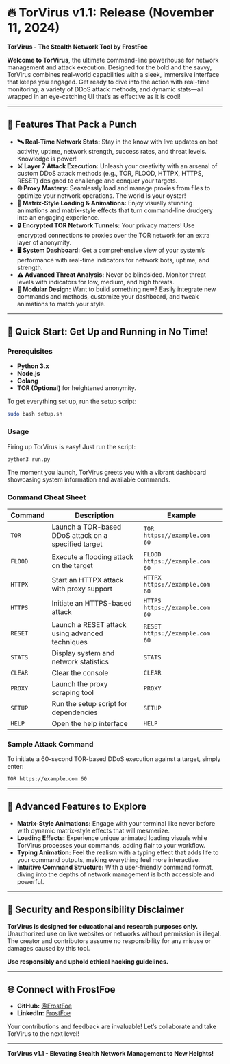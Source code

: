 # 🔥 TorVirus v1.1: Release (November 11, 2024)

**TorVirus - The Stealth Network Tool by FrostFoe**

**Welcome to TorVirus**, the ultimate command-line powerhouse for network management and attack execution. Designed for the bold and the savvy, TorVirus combines real-world capabilities with a sleek, immersive interface that keeps you engaged. Get ready to dive into the action with real-time monitoring, a variety of DDoS attack methods, and dynamic stats—all wrapped in an eye-catching UI that’s as effective as it is cool!

---

## 🌟 Features That Pack a Punch

- **🛰️ Real-Time Network Stats:** Stay in the know with live updates on bot activity, uptime, network strength, success rates, and threat levels. Knowledge is power!
- **⚔️ Layer 7 Attack Execution:** Unleash your creativity with an arsenal of custom DDoS attack methods (e.g., TOR, FLOOD, HTTPX, HTTPS, RESET) designed to challenge and conquer your targets.
- **🌐 Proxy Mastery:** Seamlessly load and manage proxies from files to optimize your network operations. The world is your oyster!
- **🚀 Matrix-Style Loading & Animations:** Enjoy visually stunning animations and matrix-style effects that turn command-line drudgery into an engaging experience.
- **🔒 Encrypted TOR Network Tunnels:** Your privacy matters! Use encrypted connections to proxies over the TOR network for an extra layer of anonymity.
- **🖥️ System Dashboard:** Get a comprehensive view of your system’s performance with real-time indicators for network bots, uptime, and strength.
- **⚠️ Advanced Threat Analysis:** Never be blindsided. Monitor threat levels with indicators for low, medium, and high threats.
- **🧩 Modular Design:** Want to build something new? Easily integrate new commands and methods, customize your dashboard, and tweak animations to match your style.

---

## 🚀 Quick Start: Get Up and Running in No Time!

### Prerequisites

- **Python 3.x**
- **Node.js**
- **Golang**
- **TOR (Optional)** for heightened anonymity.

To get everything set up, run the setup script:

```bash
sudo bash setup.sh
```

### Usage

Firing up TorVirus is easy! Just run the script:

```bash
python3 run.py
```

The moment you launch, TorVirus greets you with a vibrant dashboard showcasing system information and available commands.

### Command Cheat Sheet

| Command      | Description                                             | Example                             |
|--------------|---------------------------------------------------------|-------------------------------------|
| `TOR`        | Launch a TOR-based DDoS attack on a specified target | `TOR https://example.com 60`        |
| `FLOOD`      | Execute a flooding attack on the target                | `FLOOD https://example.com 60`      |
| `HTTPX`      | Start an HTTPX attack with proxy support               | `HTTPX https://example.com 60`      |
| `HTTPS`      | Initiate an HTTPS-based attack                         | `HTTPS https://example.com 60`      |
| `RESET`      | Launch a RESET attack using advanced techniques       | `RESET https://example.com 60`      |
| `STATS`      | Display system and network statistics                  | `STATS`                             |
| `CLEAR`      | Clear the console                                      | `CLEAR`                             |
| `PROXY`      | Launch the proxy scraping tool                        | `PROXY`                             |
| `SETUP`      | Run the setup script for dependencies                  | `SETUP`                             |
| `HELP`       | Open the help interface                                | `HELP`                              |

### Sample Attack Command

To initiate a 60-second TOR-based DDoS execution against a target, simply enter:

```bash
TOR https://example.com 60
```

---

## 🌌 Advanced Features to Explore

- **Matrix-Style Animations:** Engage with your terminal like never before with dynamic matrix-style effects that will mesmerize.
- **Loading Effects:** Experience unique animated loading visuals while TorVirus processes your commands, adding flair to your workflow.
- **Typing Animation:** Feel the realism with a typing effect that adds life to your command outputs, making everything feel more interactive.
- **Intuitive Command Structure:** With a user-friendly command format, diving into the depths of network management is both accessible and powerful.

---

## 🔐 Security and Responsibility Disclaimer

**TorVirus is designed for educational and research purposes only.** Unauthorized use on live websites or networks without permission is illegal. The creator and contributors assume no responsibility for any misuse or damages caused by this tool.

**Use responsibly and uphold ethical hacking guidelines.** 

---

## 🌐 Connect with FrostFoe

- **GitHub:** [@FrostFoe](https://github.com/FrostFoe)
- **LinkedIn:** [FrostFoe](https://linkedin.com/in/FrostFoe)
  
Your contributions and feedback are invaluable! Let’s collaborate and take TorVirus to the next level!

---

**TorVirus v1.1 - Elevating Stealth Network Management to New Heights!**
```